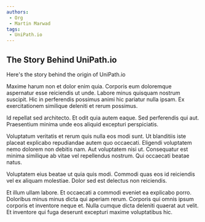```yaml
---
authors: 
 - Org
 - Martin Marwad
tags: 
 - UniPath.io
---
```


## The Story Behind UniPath.io

Here's the story behind the origin of UniPath.io

<!-- truncate -->

Maxime harum non et dolor enim quia. Corporis eum doloremque aspernatur esse reiciendis ut unde. Labore minus quisquam nostrum suscipit. Hic in perferendis possimus animi hic pariatur nulla ipsam. Ex exercitationem similique deleniti et rerum possimus.

Id repellat sed architecto. Et odit quia autem eaque. Sed perferendis qui aut. Praesentium minima unde eos aliquid excepturi perspiciatis.

Voluptatum veritatis et rerum quis nulla eos modi sunt. Ut blanditiis iste placeat explicabo repudiandae autem quo occaecati. Eligendi voluptatem nemo dolorem non debitis nam. Aut voluptatem nisi ut. Consequatur est minima similique ab vitae vel repellendus nostrum. Qui occaecati beatae natus.

Voluptatem eius beatae ut quia quis modi. Commodi quas eos id reiciendis vel ex aliquam molestiae. Dolor sed est delectus non reiciendis.

Et illum ullam labore. Et occaecati a commodi eveniet ea explicabo porro. Doloribus minus minus dicta qui aperiam rerum. Corporis qui omnis ipsum corporis et inventore neque et. Nulla cumque dicta deleniti quaerat aut velit. Et inventore qui fuga deserunt excepturi maxime voluptatibus hic.